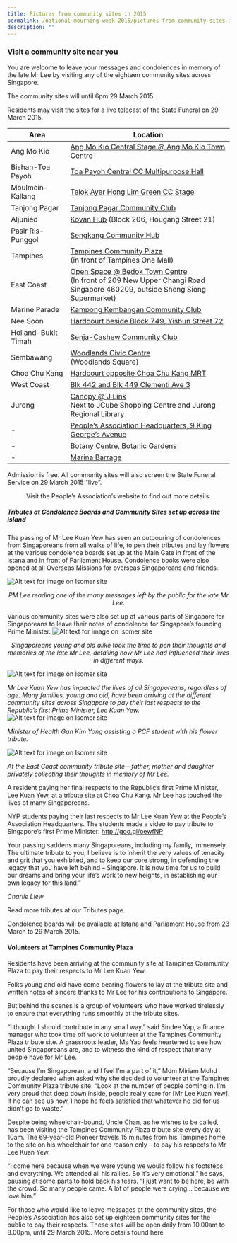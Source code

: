 ```yaml
---
title: Pictures from community sites in 2015
permalink: /national-mourning-week-2015/pictures-from-community-sites-in-2015
description: ""
---
```

### Visit a community site near you


You are welcome to leave your messages and condolences in memory of the late Mr Lee by visiting any of the eighteen community sites across Singapore.

The community sites will until 6pm 29 March 2015.

Residents may visit the sites for a live telecast of the State Funeral on 29 March 2015.


| **Area**   | **Location** |
|-------------|-------------|
| Ang Mo Kio   | 	[Ang Mo Kio Central Stage @ Ang Mo Kio Town Centre](https://www.google.com.sg/maps/place/Ang+Mo+Kio+Central+Stage+@+Ang+Mo+Kio+Town+Centre/@1.3703123,103.8434745,17z/data=!3m1!4b1!4m5!3m4!1s0x31da16e7aa294e8b:0x13586f00638352bb!8m2!3d1.3703123!4d103.8456632?hl=en)         |
| Bishan-Toa Payoh	   | 	[Toa Payoh Central CC Multipurpose Hall](https://www.google.com.sg/maps/place/93+Toa+Payoh+Central,+Singapore+319194/@1.334687,103.850407,17z/data=!3m1!4b1!4m2!3m1!1s0x31da176674d3f89f:0x941638a1903dad56?hl=en) |
| Moulmein-Kallang	  | 	[Telok Ayer Hong Lim Green CC Stage](https://www.google.com.sg/maps/place/Telok+Ayer+Hong+Lim+CC/@1.2861061,103.8443435,17z/data=!3m1!4b1!4m5!3m4!1s0x31da190b1752a825:0xf26424ca77ced8ab!8m2!3d1.2861061!4d103.8465322)     |
|Tanjong Pagar	 | 	[Tanjong Pagar Community Club](https://www.google.com.sg/maps/place/Singapore+089774/@1.2760789,103.8240904,14z/data=!3m1!4b1!4m5!3m4!1s0x31da196c642128a1:0x496da7cd0fa29f41!8m2!3d1.276079!4d103.8416?hl=en)      |
| Aljunied	  |  [Kovan Hub](https://www.google.com.sg/maps/search/Kovan+Hub/@1.3577023,103.8825134,17z/data=!3m1!4b1?hl=en) (Block 206, Hougang Street 21)   |
| Pasir Ris-Punggol	  | 	[Sengkang Community Hub ](https://www.google.com.sg/maps/place/Sengkang+Community+Hub/@1.3928859,103.891694,17z/data=!3m1!4b1!4m5!3m4!1s0x31da160d9d9b5493:0xc6eb27c3e4c763c0!8m2!3d1.3926771!4d103.8938165?hl=en)   |
| Tampines | 	[Tampines Community Plaza](https://goo.gl/maps/13DmJ)<br>(in front of Tampines One Mall)  |
|East Coast| [Open Space @ Bedok Town Centre](https://www.google.com.sg/maps/place/Singapore+460209/@1.3246719,103.9133694,14z/data=!3m1!4b1!4m5!3m4!1s0x31da22b36551e749:0x1300f7ac70f016c2!8m2!3d1.324672!4d103.930879?hl=en)<br>(In front of 209 New Upper Changi Road Singapore 460209, outside Sheng Siong Supermarket)|
|Marine Parade| [Kampong Kembangan Community Club](https://www.google.com.sg/maps/place/5+Lengkong+Tiga,+Singapore+417408/@1.323277,103.912753,17z/data=!3m1!4b1!4m2!3m1!1s0x31da1800f263da29:0xf64ea894a7581593?hl=en)|
|Nee Soon	|[Hardcourt beside Block 749, Yishun Street 72](https://goo.gl/maps/xU1OK)|
|Holland-Bukit Timah|[Senja-Cashew Community Club](https://www.google.com.sg/maps/place/Senja-Cashew+Community+Club/@1.381403,103.7624623,17z/data=!3m1!4b1!4m5!3m4!1s0x31da11bd6e5b8eb3:0xac5a1d51f7911cc0!8m2!3d1.381403!4d103.764651?hl=en)|
|Sembawang|[Woodlands Civic Centre](https://www.google.com.sg/maps/search/woodlands+civic+centre/@1.4347416,103.7844813,17z/data=!3m1!4b1) <br>(Woodlands Square)|
|Choa Chu Kang| [Hardcourt opposite Choa Chu Kang MRT](https://www.google.com.sg/maps/place/749+Yishun+Street+72,+Singapore+760749/@1.4284343,103.831527,17z/data=!3m1!4b1!4m5!3m4!1s0x31da146fdcee50cb:0xa2fbfee08bd7d3c4!8m2!3d1.4284343!4d103.8337157)|
|West Coast	|[Blk 442 and Blk 449 Clementi Ave 3](https://www.google.com.sg/maps/place/449+Clementi+Ave+3,+Singapore+120449/@1.3134143,103.7627087,17z/data=!3m1!4b1!4m5!3m4!1s0x31da1a8e0d635907:0x68447442495cac46!8m2!3d1.3134143!4d103.7648974?hl=en)|
|Jurong| [Canopy @ J Link](https://goo.gl/maps/5gvjb) <br>Next to JCube Shopping Centre and Jurong Regional Library|
| - | [People’s Association Headquarters, 9 King George’s Avenue](https://goo.gl/maps/xJOR0)|
|-| [Botany Centre, Botanic Gardens](https://goo.gl/maps/VtnBv)|
|-| [Marina Barrage](https://goo.gl/maps/b9NuX)


Admission is free. All community sites will also screen the State Funeral Service on 29 March 2015 “live”.

<center> Visit the People’s Association’s website to find out more details.</center>


##### ****Tributes at Condolence Boards and Community Sites set up across the island****

The passing of Mr Lee Kuan Yew has seen an outpouring of condolences from Singaporeans from all walks of life, to pen their tributes and lay flowers at the various condolence boards set up at the Main Gate in front of the Istana and in front of Parliament House. Condolence books were also opened at all Overseas Missions for overseas Singaporeans and friends.

![Alt text for image on Isomer site](/images/VisitComm1.jpeg)
*<center>PM Lee reading one of the many messages left by the public for the late Mr Lee.</center>*

Various community sites were also set up at various parts of Singapore for Singaporeans to leave their notes of condolence for Singapore’s founding Prime Minister.
![Alt text for image on Isomer site](/images/VisitComm2.png) 
*<center>Singaporeans young and old alike took the time to pen their thoughts and memories of the late Mr Lee, detailing how Mr Lee had influenced their lives in different ways.</center>*

![Alt text for image on Isomer site](/images/VisitComm3.jpg)

*Mr Lee Kuan Yew has impacted the lives of all Singaporeans, regardless of age. Many families, young and old, have been arriving at the different community sites across Singapore to pay their last respects to the Republic’s first Prime Minister, Lee Kuan Yew.*
![Alt text for image on Isomer site](/images/VisitComm4.jpg)

*Minister of Health Gan Kim Yong assisting a PCF student with his flower tribute.*

![Alt text for image on Isomer site](/images/VisitComm5.jpg)


*At the East Coast community tribute site – father, mother and daughter privately collecting their thoughts in memory of Mr Lee.*

A resident paying her final respects to the Republic’s first Prime Minister, Lee Kuan Yew, at a tribute site at Choa Chu Kang. Mr Lee has touched the lives of many Singaporeans.

NYP students paying their last respects to Mr Lee Kuan Yew at the People’s Association Headquarters. The students made a video to pay tribute to Singapore’s first Prime Minister: http://goo.gl/oewfNP


Your passing saddens many Singaporeans, including my family, immensely. The ultimate tribute to you, I believe is to inherit the very values of tenacity and grit that you exhibited, and to keep our core strong, in defending the legacy that you have left behind – Singapore. It is now time for us to build our dreams and bring your life’s work to new heights, in establishing our own legacy for this land.”

*Charlie Liew*

Read more tributes at our Tributes page.

Condolence boards will be available at Istana and Parliament House from 23 March to 29 March 2015.

#### Volunteers at Tampines Community Plaza

Residents have been arriving at the community site at Tampines Community Plaza to pay their respects to Mr Lee Kuan Yew.

Folks young and old have come bearing flowers to lay at the tribute site and written notes of sincere thanks to Mr Lee for his contributions to Singapore.

But behind the scenes is a group of volunteers who have worked tirelessly to ensure that everything runs smoothly at the tribute sites.

“I thought I should contribute in any small way,” said Sindee Yap, a finance manager who took time off work to volunteer at the Tampines Community Plaza tribute site. A grassroots leader, Ms Yap feels heartened to see how united Singaporeans are, and to witness the kind of respect that many people have for Mr Lee.


“Because I’m Singaporean, and I feel I’m a part of it,” Mdm Miriam Mohd proudly declared when asked why she decided to volunteer at the Tampines Community Plaza tribute site. “Look at the number of people coming in. I’m very proud that deep down inside, people really care for [Mr Lee Kuan Yew]. If he can see us now, I hope he feels satisfied that whatever he did for us didn’t go to waste.”


Despite being wheelchair-bound, Uncle Chan, as he wishes to be called, has been visiting the Tampines Community Plaza tribute site every day at 10am. The 69-year-old Pioneer travels 15 minutes from his Tampines home to the site on his wheelchair for one reason only – to pay his respects to Mr Lee Kuan Yew.

“I come here because when we were young we would follow his footsteps and everything. We attended all his rallies. So it’s very emotional,” he says, pausing at some parts to hold back his tears. “I just want to be here, be with the crowd. So many people came. A lot of people were crying… because we love him.”

 

For those who would like to leave messages at the community sites, the People’s Association has also set up eighteen community sites for the public to pay their respects. These sites will be open daily from 10.00am to 8.00pm, until 29 March 2015. More details found here